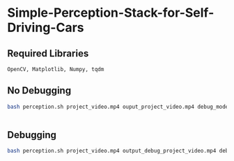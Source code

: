 # Simple-Perception-Stack-for-Self-Driving-Cars

## Required Libraries
`OpenCV, Matplotlib, Numpy, tqdm`

## No Debugging
```bash
bash perception.sh project_video.mp4 ouput_project_video.mp4 debug_mode=0
    
```

## Debugging
```bash
bash perception.sh project_video.mp4 output_debug_project_video.mp4 debug_mode=1
    
```
